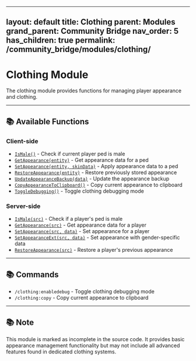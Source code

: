 
---
layout: default
title: Clothing
parent: Modules
grand_parent: Community Bridge
nav_order: 5
has_children: true
permalink: /community_bridge/modules/clothing/
---

# Clothing Module

The clothing module provides functions for managing player appearance and clothing.

---

## 📚 Available Functions

### Client-side
- [`IsMale()`](client.md#ismale) - Check if current player ped is male
- [`GetAppearance(entity)`](client.md#getappearance) - Get appearance data for a ped
- [`SetAppearance(entity, skinData)`](client.md#setappearance) - Apply appearance data to a ped
- [`RestoreAppearance(entity)`](client.md#restoreappearance) - Restore previously stored appearance
- [`UpdateAppearanceBackup(data)`](client.md#updateappearancebackup) - Update the appearance backup
- [`CopyAppearanceToClipboard()`](client.md#copyappearancetoclipboard) - Copy current appearance to clipboard
- [`ToggleDebugging()`](client.md#toggledebugging) - Toggle clothing debugging mode

### Server-side
- [`IsMale(src)`](server.md#ismale) - Check if a player's ped is male
- [`GetAppearance(src)`](server.md#getappearance) - Get appearance data for a player
- [`SetAppearance(src, data)`](server.md#setappearance) - Set appearance for a player
- [`SetAppearanceExt(src, data)`](server.md#setappearanceext) - Set appearance with gender-specific data
- [`RestoreAppearance(src)`](server.md#restoreappearance) - Restore a player's previous appearance

---

## 📚 Commands

- `/clothing:enabledebug` - Toggle clothing debugging mode
- `/clothing:copy` - Copy current appearance to clipboard

---

## 📚 Note

This module is marked as incomplete in the source code. It provides basic appearance management functionality but may not include all advanced features found in dedicated clothing systems.
